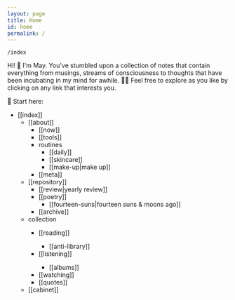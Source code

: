 ```yaml
---
layout: page
title: Home
id: home
permalink: /
---
```


`/index`

<p>Hi! 👋 I'm May. You've stumbled upon a collection of notes that contain everything from musings, streams of consciousness to thoughts that have been incubating in my mind for awhile. 🧠✨ Feel free to explore as you like by clicking on any link that interests you.</p>

📍 Start here:
<ul>
  <li>[[index]]
    <ul>
      <li>[[about]]
        <ul>
          <li>[[now]]</li>
          <li>[[tools]]</li>
          <li>routines
          <ul>
            <li>[[daily]]</li>
            <li>[[skincare]]</li>
            <li>[[make-up|make up]]</li>
          </ul>
        </li>
        <li>[[meta]]</li>
    </ul>
   </li> 
</ul>


<ul>
  <li>[[repository]]
    <ul>
      <li>[[review|yearly review]]</li>
      <li>[[poetry]]
        <ul>
          <li>[[fourteen-suns|fourteen suns & moons ago]]</li>
        </ul>
       </li>
      <li>[[archive]]</li>
    </ul>
  </li>
</ul>  

<ul>
<li>collection</li>
<ul>
<li>[[reading]]</li>
<ul><li>[[anti-library]]</li></ul>
<li>[[listening]]</li>
<ul><li>[[albums]]</li></ul>
<li>[[watching]]</li>
<li>[[quotes]]</li>
</ul>
</ul>

<ul>
<li>[[cabinet]]</li>
</ul>
</ul>


<style>
  .wrapper {
    max-width: 58em;
  }
</style>
